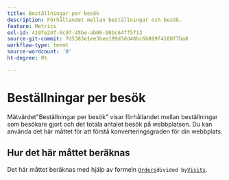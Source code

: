 ```yaml
---
title: Beställningar per besök
description: Förhållandet mellan beställningar och besök.
feature: Metrics
exl-id: 4197e24f-6c97-45be-ab06-08bc64ff5713
source-git-commit: 7d5383e1ee3bee189d3dd48bc6b899f4108f7ba8
workflow-type: tm+mt
source-wordcount: '0'
ht-degree: 0%

---
```


# Beställningar per besök

Mätvärdet&quot;Beställningar per besök&quot; visar förhållandet mellan beställningar som besökare gjort och det totala antalet besök på webbplatsen. Du kan använda det här måttet för att förstå konverteringsgraden för din webbplats.

## Hur det här måttet beräknas

Det här måttet beräknas med hjälp av formeln [`Orders`](orders.md)` divided by `[`Visits`](visits.md).
